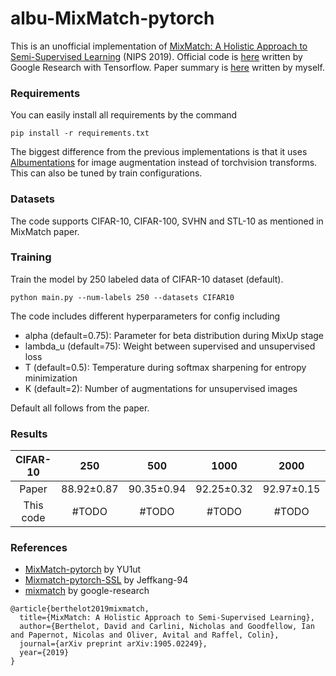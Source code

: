 # albu-MixMatch-pytorch

This is an unofficial implementation of [MixMatch: A Holistic Approach to Semi-Supervised Learning](https://arxiv.org/abs/1905.02249) (NIPS 2019). Official code is [here](https://github.com/google-research/mixmatch) written by Google Research with Tensorflow. Paper summary is [here](https://smkim7.notion.site/MixMatch-A-Holistic-Approach-to-Semi-Supervised-Learning-300594207f4c47fe9d8b0f99e7eb9ead) written by myself.



### Requirements

You can easily install all requirements by the command

```
pip install -r requirements.txt
```

 The biggest difference from the previous implementations is that it uses [Albumentations](https://github.com/albumentations-team/albumentations) for image augmentation instead of torchvision transforms. This can also be tuned by train configurations.

### Datasets

The code supports CIFAR-10, CIFAR-100, SVHN and STL-10 as mentioned in MixMatch paper. 

### Training

Train the model by 250 labeled data of CIFAR-10 dataset (default).

```
python main.py --num-labels 250 --datasets CIFAR10
```

The code includes different hyperparameters for config including

* alpha (default=0.75): Parameter for beta distribution during MixUp stage
* lambda_u (default=75): Weight between supervised and unsupervised loss
* T (default=0.5): Temperature during softmax sharpening for entropy minimization
* K (default=2): Number of augmentations for unsupervised images

Default all follows from the paper.

### Results

| CIFAR-10  |    250     |    500     |    1000    |    2000    |    4000    |
| :-------: | :--------: | :--------: | :--------: | :--------: | :--------: |
|   Paper   | 88.92±0.87 | 90.35±0.94 | 92.25±0.32 | 92.97±0.15 | 93.76±0.06 |
| This code |   #TODO    |   #TODO    |   #TODO    |   #TODO    |   #TODO    |

### References

* [MixMatch-pytorch](https://github.com/YU1ut/MixMatch-pytorch) by YU1ut
* [Mixmatch-pytorch-SSL](https://github.com/Jeffkang-94/Mixmatch-pytorch-SSL) by Jeffkang-94
* [mixmatch](https://github.com/google-research/mixmatch) by google-research

```
@article{berthelot2019mixmatch,
  title={MixMatch: A Holistic Approach to Semi-Supervised Learning},
  author={Berthelot, David and Carlini, Nicholas and Goodfellow, Ian and Papernot, Nicolas and Oliver, Avital and Raffel, Colin},
  journal={arXiv preprint arXiv:1905.02249},
  year={2019}
}
```


